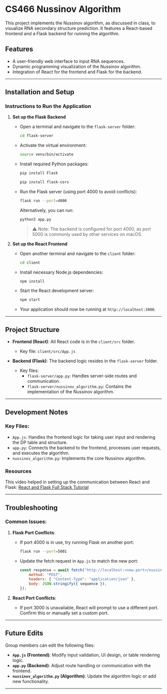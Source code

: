 # CS466 Nussinov Algorithm

This project implements the Nussinov algorithm, as discussed in class, to visualize RNA secondary structure prediction. It features a React-based frontend and a Flask backend for running the algorithm.

## Features
- A user-friendly web interface to input RNA sequences.
- Dynamic programming visualization of the Nussinov algorithm.
- Integration of React for the frontend and Flask for the backend.

---

## Installation and Setup

### Instructions to Run the Application

1. **Set up the Flask Backend**
   - Open a terminal and navigate to the `flask-server` folder:
     ```bash
     cd flask-server
     ```
   - Activate the virtual environment:
     ```bash
     source venv/bin/activate
     ```
   - Install required Python packages:
     ```bash
     pip install Flask
     ```
     ```bash
     pip install flask-cors
     ```
   - Run the Flask server (using port 4000 to avoid conflicts):
     ```bash
     flask run --port=4000
     ```
     Alternatively, you can run:
     ```bash
     python3 app.py
     ```
     > ⚠️ Note: The backend is configured for port 4000, as port 5000 is commonly used by other services on macOS.

2. **Set up the React Frontend**
   - Open another terminal and navigate to the `client` folder:
     ```bash
     cd client
     ```
   - Install necessary Node.js dependencies:
     ```bash
     npm install
     ```
   - Start the React development server:
     ```bash
     npm start
     ```
   - Your application should now be running at `http://localhost:3000`.

---

## Project Structure

- **Frontend (React)**: All React code is in the `client/src` folder.
  - Key file: `client/src/App.js`

- **Backend (Flask)**: The backend logic resides in the `flask-server` folder.
  - Key files:
    - `flask-server/app.py`: Handles server-side routes and communication.
    - `flask-server/nussinov_algorithm.py`: Contains the implementation of the Nussinov algorithm.

---

## Development Notes

### Key Files:
- `App.js`: Handles the frontend logic for taking user input and rendering the DP table and structure.
- `app.py`: Connects the backend to the frontend, processes user requests, and executes the algorithm.
- `nussinov_algorithm.py`: Implements the core Nussinov algorithm.

### Resources
This video helped in setting up the communication between React and Flask:
[React and Flask Full Stack Tutorial](https://www.youtube.com/watch?v=7LNl2JlZKHA)

---

## Troubleshooting
### Common Issues:
1. **Flask Port Conflicts**:
   - If port 4000 is in use, try running Flask on another port:
     ```bash
     flask run --port=5001
     ```
   - Update the fetch request in `App.js` to match the new port:
     ```javascript
     const response = await fetch("http://localhost:<new-port>/nussinov", {
         method: "POST",
         headers: { "Content-Type": "application/json" },
         body: JSON.stringify({ sequence }),
     });
     ```

2. **React Port Conflicts**:
   - If port 3000 is unavailable, React will prompt to use a different port. Confirm this or manually set a custom port.

---

## Future Edits
Group members can edit the following files:
- **`App.js` (Frontend)**: Modify input validation, UI design, or table rendering logic.
- **`app.py` (Backend)**: Adjust route handling or communication with the frontend.
- **`nussinov_algorithm.py` (Algorithm)**: Update the algorithm logic or add new functionality.

---

